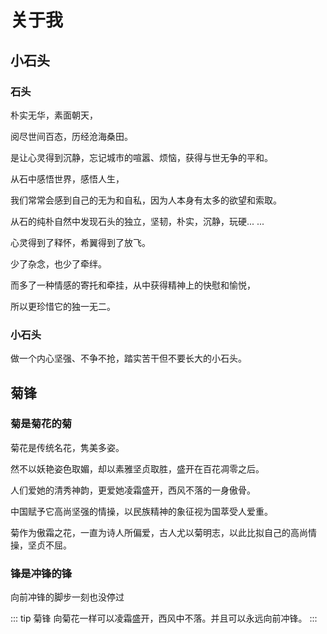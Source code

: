 # 关于我
## 小石头

### 石头
朴实无华，素面朝天，

阅尽世间百态，历经沧海桑田。

是让心灵得到沉静，忘记城市的喧嚣、烦恼，获得与世无争的平和。

从石中感悟世界，感悟人生，

我们常常会感到自己的无为和自私，因为人本身有太多的欲望和索取。

从石的纯朴自然中发现石头的独立，坚韧，朴实，沉静，玩硬... ...

心灵得到了释怀，希翼得到了放飞。

少了杂念，也少了牵绊。

而多了一种情感的寄托和牵挂，从中获得精神上的快慰和愉悦，

所以更珍惜它的独一无二。


### 小石头
做一个内心坚强、不争不抢，踏实苦干但不要长大的小石头。

## 菊锋
### 菊是菊花的菊
菊花是传统名花，隽美多姿。

然不以妖艳姿色取媚，却以素雅坚贞取胜，盛开在百花凋零之后。

人们爱她的清秀神韵，更爱她凌霜盛开，西风不落的一身傲骨。

中国赋予它高尚坚强的情操，以民族精神的象征视为国萃受人爱重。

菊作为傲霜之花，一直为诗人所偏爱，古人尤以菊明志，以此比拟自己的高尚情操，坚贞不屈。

### 锋是冲锋的锋
向前冲锋的脚步一刻也没停过


::: tip 菊锋
向菊花一样可以凌霜盛开，西风中不落。并且可以永远向前冲锋。
:::
